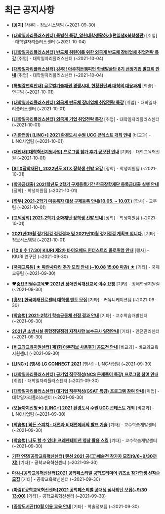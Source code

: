 # 최근 공지사항

* **[[공지]](http://ajou.ac.kr/kr/ajou/notice.do?mode=view&amp;articleNo=113684&amp;article.offset=0&amp;articleLimit=30)**
 [사무] - 정보시스템팀 (~2021-09-30)

* **[[대학일자리플러스센터] 특별한 특강_알찬대학생활하기(편입생&amp;복학생편)](http://ajou.ac.kr/kr/ajou/notice.do?mode=view&amp;articleNo=113736&amp;article.offset=0&amp;articleLimit=30)**
 [취업] - 대학일자리플러스센터 (~2021-10-04)

* **[[대학일자리플러스센터] 반도체 취린이를 위한 외국계 반도체 장비업체 취업전략 특강](http://ajou.ac.kr/kr/ajou/notice.do?mode=view&amp;articleNo=113735&amp;article.offset=0&amp;articleLimit=30)**
 [취업] - 대학일자리플러스센터 (~2021-10-04)

* **[[대학일자리플러스센터] 강추!! 아주히든챔피언 학생발굴단 8기 선정기업 발표회 안내](http://ajou.ac.kr/kr/ajou/notice.do?mode=view&amp;articleNo=113734&amp;article.offset=0&amp;articleLimit=30)**
 [취업] - 대학일자리플러스센터 (~2021-10-04)

* **[[특별강연회안내] 글로벌기술패권 경쟁시대, 현황진단과 대학의 대응과제](http://ajou.ac.kr/kr/ajou/notice.do?mode=view&amp;articleNo=113731&amp;article.offset=0&amp;articleLimit=30)**
 [학술] - 연구팀 (~2021-10-01)

* **[[대학일자리플러스센터] 외국계 반도체 장비업체 취업전략 특강](http://ajou.ac.kr/kr/ajou/notice.do?mode=view&amp;articleNo=113730&amp;article.offset=0&amp;articleLimit=30)**
 [취업] - 대학일자리플러스센터 (~2021-10-01)

* **[[대학일자리플러스센터] 외국계 기업 취업전략 특강](http://ajou.ac.kr/kr/ajou/notice.do?mode=view&amp;articleNo=113729&amp;article.offset=0&amp;articleLimit=30)**
 [취업] - 대학일자리플러스센터 (~2021-10-01)

* **[(기한연장) [LINC+] 2021 환경도시 수원 UCC 콘테스트 개최 안내](http://ajou.ac.kr/kr/ajou/notice.do?mode=view&amp;articleNo=113724&amp;article.offset=0&amp;articleLimit=30)**
 [비교과] - LINC사업팀 (~2021-10-01)

* **[(재안내)[대학혁신지원사업] 프로그램 참가 후기 공모전 안내](http://ajou.ac.kr/kr/ajou/notice.do?mode=view&amp;articleNo=113720&amp;article.offset=0&amp;articleLimit=30)**
 [기타] - 대학교육혁신원 (~2021-10-01)

* **[[STX장학재단]_ 2022년도 STX 장학생 선발 요강](http://ajou.ac.kr/kr/ajou/notice.do?mode=view&amp;articleNo=113719&amp;article.offset=0&amp;articleLimit=30)**
 [장학] - 학생지원팀 (~2021-10-01)

* **[[학자금대출] 2021학년도 2학기 구제등록기간 한국장학재단 등록금대출 실행 안내](http://ajou.ac.kr/kr/ajou/notice.do?mode=view&amp;articleNo=113712&amp;article.offset=0&amp;articleLimit=30)**
 [장학] - 학생지원팀 (~2021-10-01)

* **[[학부] 2021-2학기 미등록자 대상 구제등록 안내(10.05. ~ 10.07.)](http://ajou.ac.kr/kr/ajou/notice.do?mode=view&amp;articleNo=113711&amp;article.offset=0&amp;articleLimit=30)**
 [학사] - 교무팀 (~2021-10-01)

* **[[교외장학] 2021-2학기 송화재단 장학생 선발 안내](http://ajou.ac.kr/kr/ajou/notice.do?mode=view&amp;articleNo=113707&amp;article.offset=0&amp;articleLimit=30)**
 [장학] - 학생지원팀 (~2021-10-01)

* **[2021년09월 정기점검 점검결과 및 2021년10월 정기점검 계획표 입니다.](http://ajou.ac.kr/kr/ajou/notice.do?mode=view&amp;articleNo=113704&amp;article.offset=0&amp;articleLimit=30)**
 [기타] - 정보시스템팀 (~2021-10-01)

* **[[10.6 수 17:30] KIURI 제2차 바이오메드 인더스트리 콜로퀴엄 안내](http://ajou.ac.kr/kr/ajou/notice.do?mode=view&amp;articleNo=113697&amp;article.offset=0&amp;articleLimit=30)**
 [행사] - KIURI 연구단 (~2021-09-30)

* **[[국제교류팀] ★ 파란사다리 추가 모집 안내 (~10.08 15:00 마감) ★](http://ajou.ac.kr/kr/ajou/notice.do?mode=view&amp;articleNo=113694&amp;article.offset=0&amp;articleLimit=30)**
 [기타] - 국제교류팀 (~2021-09-30)

* **[♥중요!!!필수교육♥ 2021년 장애인식개선교육 이수 요청](http://ajou.ac.kr/kr/ajou/notice.do?mode=view&amp;articleNo=113688&amp;article.offset=0&amp;articleLimit=30)**
 [기타] - 장애학생지원실 (~2021-09-30)

* **[[홍보] 한국미래진로센터 대학생 멘토 모집](http://ajou.ac.kr/kr/ajou/notice.do?mode=view&amp;articleNo=113687&amp;article.offset=0&amp;articleLimit=30)**
 [기타] - 커뮤니케이션팀 (~2021-09-30)

* **[[학습법] 2021-2학기 학습공동체 선정 결과 안내](http://ajou.ac.kr/kr/ajou/notice.do?mode=view&amp;articleNo=113686&amp;article.offset=0&amp;articleLimit=30)**
 [기타] - 교수학습개발센터 (~2021-09-30)

* **[2021년 소방시설 종합정밀점검 지적사항 보수공사 일정안내](http://ajou.ac.kr/kr/ajou/notice.do?mode=view&amp;articleNo=113685&amp;article.offset=0&amp;articleLimit=30)**
 [기타] - 안전관리센터 (~2021-09-30)

* **[[비교과교육지원센터] 제1회 아주허브 사용후기 공모전 안내](http://ajou.ac.kr/kr/ajou/notice.do?mode=view&amp;articleNo=113683&amp;article.offset=0&amp;articleLimit=30)**
 [비교과] - 비교과교육지원센터 (~2021-09-30)

* **[[LINC+] (행사) LG CONNECT 2021](http://ajou.ac.kr/kr/ajou/notice.do?mode=view&amp;articleNo=113681&amp;article.offset=0&amp;articleLimit=30)**
 [행사] - LINC사업팀 (~2021-09-30)

* **[[대학일자리플러스센터] 공기업 직무적성(NCS 문제풀이 특강) 프로그램 참여 안내](http://ajou.ac.kr/kr/ajou/notice.do?mode=view&amp;articleNo=113679&amp;article.offset=0&amp;articleLimit=30)**
 [취업] - 대학일자리플러스센터 (~2021-09-30)

* **[[대학일자리플러스센터] 대기업 직무적성(GSAT 특강) 프로그램 참여 안내](http://ajou.ac.kr/kr/ajou/notice.do?mode=view&amp;articleNo=113678&amp;article.offset=0&amp;articleLimit=30)**
 [취업] - 대학일자리플러스센터 (~2021-09-30)

* **[(오늘까지신청★) [LINC+] 2021 환경도시 수원 UCC 콘테스트 개최](http://ajou.ac.kr/kr/ajou/notice.do?mode=view&amp;articleNo=113670&amp;article.offset=0&amp;articleLimit=30)**
 [비교과] - LINC사업팀 (~2021-09-30)

* **[[학습법] 히든 스피치 : 대면과 비대면에서의 발표 기술](http://ajou.ac.kr/kr/ajou/notice.do?mode=view&amp;articleNo=113667&amp;article.offset=0&amp;articleLimit=30)**
 [기타] - 교수학습개발센터 (~2021-09-30)

* **[[학습법] 나도 할 수 있다! 프레젠테이션 영상 활용 스킬](http://ajou.ac.kr/kr/ajou/notice.do?mode=view&amp;articleNo=113666&amp;article.offset=0&amp;articleLimit=30)**
 [기타] - 교수학습개발센터 (~2021-09-30)

* **[기한 연장[공학교육혁신센터] 랜선 2021 공(工)예술전 참가자 모집(9/6~9/30까지)](http://ajou.ac.kr/kr/ajou/notice.do?mode=view&amp;articleNo=113664&amp;article.offset=0&amp;articleLimit=30)**
 [기타] - 공학교육혁신센터 (~2021-09-30)

* **[마감-[공학교육혁신센터]2021 공학페스티벌 공학프리미어 퀴즈쇼 참가학생 선착순 모집](http://ajou.ac.kr/kr/ajou/notice.do?mode=view&amp;articleNo=113663&amp;article.offset=0&amp;articleLimit=30)**
 [기타] - 공학교육혁신센터 (~2021-09-30)

* **[(마감)[공학교육혁신센터]2021 공학페스티벌 공대생 심사위단 모집(~9/30 13:00)](http://ajou.ac.kr/kr/ajou/notice.do?mode=view&amp;articleNo=113661&amp;article.offset=0&amp;articleLimit=30)**
 [기타] - 공학교육혁신센터 (~2021-09-30)

* **[[중앙도서관]10월 이용 교육 안내](http://ajou.ac.kr/kr/ajou/notice.do?mode=view&amp;articleNo=113659&amp;article.offset=0&amp;articleLimit=30)**
 [기타] - 학술정보팀 (~2021-09-30)
